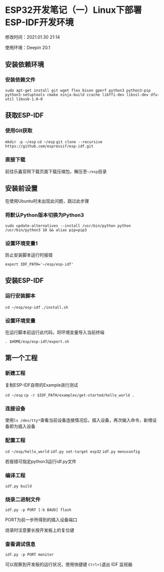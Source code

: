 # ESP32开发笔记（一）Linux下部署ESP-IDF开发环境

修改时间：2021.01.30 21:14

使用环境：Deepin 20.1

## 安装依赖环境

### 安装依赖文件

`sudo apt-get install git wget flex bison gperf python3 python3-pip python3-setuptools cmake ninja-build ccache libffi-dev libssl-dev dfu-util libusb-1.0-0`

## 获取ESP-IDF

### 使用Git获取

`mkdir -p ~/esp`
`cd ~/esp`
`git clone --recursive https://github.com/espressif/esp-idf.git`

### 直接下载

前往乐鑫官网下载页面下载压缩包，解压至`~/esp`目录

## 安装前设置

在使用Ubuntu时未出现此问题，跳过此步骤

### 将默认Python版本切换为Python3

`sudo update-alternatives --install /usr/bin/python python /usr/bin/python3 10 && alias pip=pip3`

### 设置环境变量1

防止安装脚本运行时报错

`export IDF_PATH='~/esp/esp-idf'`

## 安装ESP-IDF

### 运行安装脚本

`cd ~/esp/esp-idf`
`./install.sh`

### 设置环境变量

在运行脚本前运行此代码，将环境变量导入当前终端

`. $HOME/esp/esp-idf/export.sh`

## 第一个工程

### 新建工程

复制ESP-IDF自带的Example进行测试

`cd ~/esp`
`cp -r $IDF_PATH/examples/get-started/hello_world .`

### 连接设备

使用`ls /dev/tty*`查看当前设备连接情况后，插入设备，再次输入命令，新增设备即为插入设备

### 配置工程

`cd ~/esp/hello_world`
`idf.py set-target esp32`
`idf.py menuconfig`

若报错可指定python3运行idf.py文件

### 编译工程

`idf.py build`

### 烧录二进制文件

`idf.py -p PORT [-b BAUD] flash`

PORT为前一步所得到的插入设备端口

烧录时注意要长按开发板上的复位键

### 查看调试信息

`idf.py -p PORT monitor`

可以观察到开发板的运行状况，使用快捷键 `Ctrl+]`退出 IDF 监视器